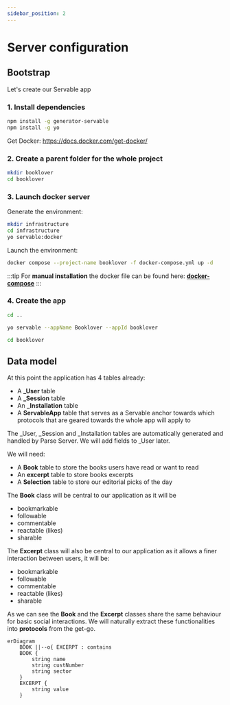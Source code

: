 ```yaml
---
sidebar_position: 2
---
```


# Server configuration

## Bootstrap
Let's create our Servable app

### 1. Install dependencies
```bash
npm install -g generator-servable
npm install -g yo
```
Get Docker:
https://docs.docker.com/get-docker/

### 2. Create a parent folder for the whole project
```bash
mkdir booklover
cd booklover
```

### 3. Launch docker server

Generate the environment:
```bash
mkdir infrastructure 
cd infrastructure
yo servable:docker
```

Launch the environment:
```bash
docker compose --project-name booklover -f docker-compose.yml up -d
```

:::tip
For **manual installation** the docker file can be found here: **[docker-compose](../static/docker-compose.yaml)**
:::

### 4. Create the app
```bash
cd ..
```

```bash
yo servable --appName Booklover --appId booklover
```

```bash
cd booklover
```

## Data model
At this point the application has 4 tables already:
- A **_User** table 
- A **_Session** table 
- An **_Installation** table 
- A **ServableApp** table that serves as a Servable anchor towards which protocols that are geared towards the whole app will apply to

The _User, _Session and _Installation tables are automatically generated and handled by Parse Server. We will add fields to _User later.

We will need:
- A **Book** table to store the books users have read or want to read
- An **excerpt** table to store books excerpts
- A **Selection** table to store our editorial picks of the day 

The **Book** class will be central to our application as it will be
- bookmarkable
- followable
- commentable
- reactable (likes)
- sharable

The **Excerpt** class will also be central to our application as it allows a finer interaction between users, it will be:
- bookmarkable
- followable
- commentable
- reactable (likes)
- sharable

As we can see the **Book** and the **Excerpt** classes share the same behaviour for basic social interactions. We will naturally extract these functionalities into **protocols** from the get-go.

```mermaid
erDiagram
    BOOK ||--o{ EXCERPT : contains
    BOOK {
        string name
        string custNumber
        string sector
    }   
    EXCERPT {
        string value        
    }
```
